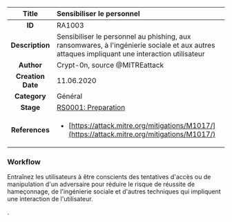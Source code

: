 | Title                       | Sensibiliser le personnel        |
|:---------------------------:|:--------------------|
| **ID**                      | RA1003            |
| **Description**             |Sensibiliser le personnel au phishing, aux ransomwares, à l'ingénierie sociale et aux autres attaques impliquant une interaction utilisateur  |
| **Author**                  | Crypt-0n, source @MITREattack        |
| **Creation Date**           | 11.06.2020 |
| **Category**                | Général      |
| **Stage**                   |[RS0001: Preparation](../Response_Stages/RS0001.md)| 
| **References** |<ul><li>[https://attack.mitre.org/mitigations/M1017/](https://attack.mitre.org/mitigations/M1017/)</li></ul>|

### Workflow

Entraînez les utilisateurs à être conscients des tentatives d'accès ou de manipulation d'un adversaire pour réduire le risque de réussite de hameçonnage, de l'ingénierie sociale et d'autres techniques qui impliquent une interaction de l'utilisateur.

.

